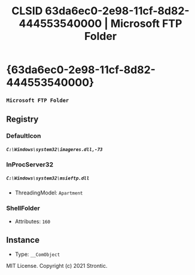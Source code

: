 ﻿---
title: "CLSID 63da6ec0-2e98-11cf-8d82-444553540000 | Microsoft FTP Folder"
excerpt: What is COM-Object CLSID 63da6ec0-2e98-11cf-8d82-444553540000?
---

# {63da6ec0-2e98-11cf-8d82-444553540000}

### `Microsoft FTP Folder`

## Registry


### DefaultIcon

##### `C:\Windows\system32\imageres.dll,-73`

### InProcServer32

##### `C:\Windows\system32\msieftp.dll`
* ThreadingModel: `Apartment`

### ShellFolder

* Attributes: `160`

## Instance

* Type: `__ComObject`

MIT License. Copyright (c) 2021 Strontic.


